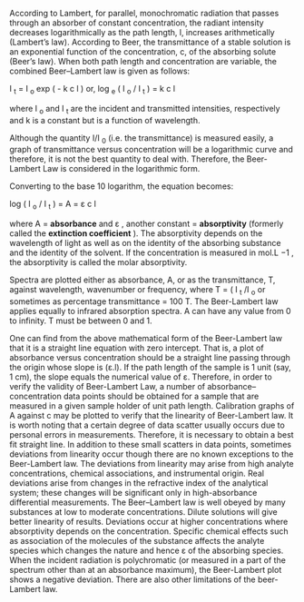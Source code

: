 According to Lambert, for parallel, monochromatic radiation that passes through an absorber of constant concentration, the radiant intensity decreases logarithmically as the path length, l, increases arithmetically (Lambert’s law). According to Beer, the transmittance of a stable solution is an exponential function of the concentration, c, of the absorbing solute (Beer’s law). When both path length and concentration are variable, the combined Beer–Lambert law is given as follows:

I <sub>t</sub> = I <sub>o</sub> exp ( - k c l ) or, log <sub>e</sub> ( I <sub>o</sub> / I <sub>t</sub> ) = k c l

where I <sub>o</sub> and I <sub>t</sub> are the incident and transmitted intensities, respectively and k is a constant but is a function of wavelength.

Although the quantity I/I <sub>0</sub> (i.e. the transmittance) is measured easily, a graph of transmittance versus concentration will be a logarithmic curve and therefore, it is not the best quantity to deal with. Therefore, the Beer-Lambert Law is considered in the logarithmic form.

Converting to the base 10 logarithm, the equation becomes:

log ( I <sub>o</sub> / I <sub>t</sub> ) = A = ε c l

where A = **absorbance** and ε , another constant = **absorptivity** (formerly called the **extinction coefficient** ). The absorptivity depends on the wavelength of light as well as on the identity of the absorbing substance and the identity of the solvent. If the concentration is measured in mol.L <subp>−1</sup> , the absorptivity is called the molar absorptivity.

Spectra are plotted either as absorbance, A, or as the transmittance, T, against wavelength, wavenumber or frequency, where T = ( I <sub>t</sub> /I <sub>o</sub> or sometimes as percentage transmittance = 100 T. The Beer-Lambert law applies equally to infrared absorption spectra. A can have any value from 0 to infinity. T must be between 0 and 1.

One can find from the above mathematical form of the Beer-Lambert law that it is a straight line equation with zero intercept. That is, a plot of absorbance versus concentration should be a straight line passing through the origin whose slope is (ε.l). If the path length of the sample is 1 unit (say, 1 cm), the slope equals the numerical value of ε. Therefore, in order to verify the validity of Beer-Lambert Law, a number of absorbance–concentration data points should be obtained for a sample that are measured in a given sample holder of unit path length. Calibration graphs of A against c may be plotted to verify that the linearity of Beer-Lambert law. It is worth noting that a certain degree of data scatter usually occurs due to personal errors in measurements. Therefore, it is necessary to obtain a best fit straight line. In addition to these small scatters in data points, sometimes deviations from linearity occur though there are no known exceptions to the Beer-Lambert law. The deviations from linearity may arise from high analyte concentrations, chemical associations, and instrumental origin. Real deviations arise from changes in the refractive index of the analytical system; these changes will be significant only in high-absorbance differential measurements. The Beer–Lambert law is well obeyed by many substances at low to moderate concentrations. Dilute solutions will give better linearity of results. Deviations occur at higher concentrations where absorptivity depends on the concentration. Specific chemical effects such as association of the molecules of the substance affects the analyte species which changes the nature and hence ε of the absorbing species. When the incident radiation is polychromatic (or measured in a part of the spectrum other than at an absorbance maximum), the Beer-Lambert plot shows a negative deviation. There are also other limitations of the beer-Lambert law.
